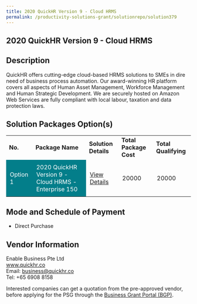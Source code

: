 ```yaml
---
title: 2020 QuickHR Version 9 - Cloud HRMS
permalink: /productivity-solutions-grant/solutionrepo/solution379
---
```


## 2020 QuickHR Version 9 - Cloud HRMS

## Description

QuickHR offers cutting-edge cloud-based HRMS solutions to SMEs in dire need of business process automation. Our award-winning HR platform covers all aspects of Human Asset Management, Workforce Management and Human Strategic Development. We are securely hosted on Amazon Web Services are fully compliant with local labour, taxation and data protection laws.

## Solution Packages Option(s)

<table>
<tr>
<td><b>No.</b></td>
<td><b>Package Name</b></td>
<td><b>Solution Details</b></td>
<td><b>Total Package Cost</b></td>
<td><b>Total Qualifying</b></td>
</tr>
<tr>
<td style='padding: 10px; background-color: #037E8A; color: #FFFFFF;'>Option 1</td>
<td style='padding: 10px; background-color: #037E8A; color: #FFFFFF;'>2020 QuickHR Version 9 - Cloud HRMS - Enterprise 150</td>
<td style='padding: 10px;'><a href='https://www.gobusiness.gov.sg/images/psg/Enable_Business_20200084_Annex_3_20200625145618_Part_4.pdf' target='_blank'>View Details</a></td>
<td style='padding: 10px;'>20000</td>
<td style='padding: 10px;'>20000</td>
</tr>
</table>

## Mode and Schedule of Payment

 - Direct Purchase

## Vendor Information

 Enable Business Pte Ltd<br>www.quickhr.co<br>Email: business@quickhr.co<br>Tel: +65 6908 8158

Interested companies can get a quotation from the pre-approved vendor, before applying for the PSG through the <a href='https://www.businessgrants.gov.sg/' target='_blank' rel='noopener'>Business Grant Portal (BGP)</a>.

<script src="/jquery/resize-tables.js"></script>
